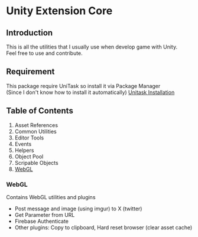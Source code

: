 # Unity Extension Core

## Introduction
This is all the utilities that I usually use when develop game with Unity.\
Feel free to use and contribute.

## Requirement
This package require UniTask so install it via Package Manager\
(Since I don't know how to install it automatically)
[Unitask Installation](https://github.com/Cysharp/UniTask?tab=readme-ov-file#upm-package) 

## Table of Contents
1. Asset References
2. Common Utilities
3. Editor Tools
4. Events
5. Helpers
6. Object Pool
7. Scripable Objects
8. [WebGL](###WebGL)

### WebGL
Contains WebGL utilities and plugins
- Post message and image (using imgur) to X (twitter)
- Get Parameter from URL
- Firebase Authenticate
- Other plugins: Copy to clipboard, Hard reset browser (clear asset cache) 
